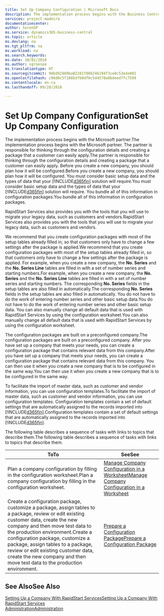 ```yaml
---
title: Set Up Company Configuration | Microsoft Docs
description: The implementation process begins with the Business Central solution will require. You bundle all of this information into configuration packages.
services: project-madeira
documentationcenter: 
author: SorenGP
ms.service: dynamics365-business-central
ms.topic: article
ms.devlang: na
ms.tgt_pltfrm: na
ms.workload: na
ms.search.keywords: 
ms.date: 10/01/2018
ms.author: sgroespe
ms.translationtype: HT
ms.sourcegitcommit: 9dbd92409ba02281f008246194f3ce0c53e4e001
ms.openlocfilehash: c96d0c5f188b3fb0df0c5d4578a0bdeed7fc7599
ms.contentlocale: en-ca
ms.lasthandoff: 09/28/2018

---
```

# <a name="set-up-company-configuration"></a><span data-ttu-id="64e18-104">Set Up Company Configuration</span><span class="sxs-lookup"><span data-stu-id="64e18-104">Set Up Company Configuration</span></span>
<span data-ttu-id="64e18-105">The implementation process begins with the Microsoft partner.</span><span class="sxs-lookup"><span data-stu-id="64e18-105">The implementation process begins with the Microsoft partner.</span></span> <span data-ttu-id="64e18-106">The partner is responsible for thinking through the configuration details and creating a package that a customer can easily apply.</span><span class="sxs-lookup"><span data-stu-id="64e18-106">The partner is responsible for thinking through the configuration details and creating a package that a customer can easily apply.</span></span> <span data-ttu-id="64e18-107">Before you create a new company, you should plan how it will be configured.</span><span class="sxs-lookup"><span data-stu-id="64e18-107">Before you create a new company, you should plan how it will be configured.</span></span> <span data-ttu-id="64e18-108">You must consider basic setup data and the types of data that your [!INCLUDE[d365fin](includes/d365fin_md.md)] solution will require.</span><span class="sxs-lookup"><span data-stu-id="64e18-108">You must consider basic setup data and the types of data that your [!INCLUDE[d365fin](includes/d365fin_md.md)] solution will require.</span></span> <span data-ttu-id="64e18-109">You bundle all of this information in configuration packages.</span><span class="sxs-lookup"><span data-stu-id="64e18-109">You bundle all of this information in configuration packages.</span></span>

<span data-ttu-id="64e18-110">RapidStart Services also provides you with the tools that you will use to migrate your legacy data, such as customers and vendors.</span><span class="sxs-lookup"><span data-stu-id="64e18-110">RapidStart Services also provides you with the tools that you will use to migrate your legacy data, such as customers and vendors.</span></span>  

<span data-ttu-id="64e18-111">We recommend that you create configuration packages with most of the setup tables already filled in, so that customers only have to change a few settings after the package is applied.</span><span class="sxs-lookup"><span data-stu-id="64e18-111">We recommend that you create configuration packages with most of the setup tables already filled in, so that customers only have to change a few settings after the package is applied.</span></span> <span data-ttu-id="64e18-112">For example, when you create a new company, the **No. Series** and the **No. Series Line** tables are filled in with a set of number series and starting numbers.</span><span class="sxs-lookup"><span data-stu-id="64e18-112">For example, when you create a new company, the **No. Series** and the **No. Series Line** tables are filled in with a set of number series and starting numbers.</span></span> <span data-ttu-id="64e18-113">The corresponding **No. Series** fields in the setup tables are also filled in automatically.</span><span class="sxs-lookup"><span data-stu-id="64e18-113">The corresponding **No. Series** fields in the setup tables are also filled in automatically.</span></span> <span data-ttu-id="64e18-114">You do not have to do the work of entering number series and other basic setup data.</span><span class="sxs-lookup"><span data-stu-id="64e18-114">You do not have to do the work of entering number series and other basic setup data.</span></span> <span data-ttu-id="64e18-115">You can also manually change all default data that is used with RapidStart Services by using the configuration worksheet.</span><span class="sxs-lookup"><span data-stu-id="64e18-115">You can also manually change all default data that is used with RapidStart Services by using the configuration worksheet.</span></span>  

<span data-ttu-id="64e18-116">The configuration packages are built on a preconfigured company.</span><span class="sxs-lookup"><span data-stu-id="64e18-116">The configuration packages are built on a preconfigured company.</span></span> <span data-ttu-id="64e18-117">After you have set up a company that meets your needs, you can create a configuration package that contains relevant data from this company.</span><span class="sxs-lookup"><span data-stu-id="64e18-117">After you have set up a company that meets your needs, you can create a configuration package that contains relevant data from this company.</span></span> <span data-ttu-id="64e18-118">You can then use it when you create a new company that is to be configured in the same way.</span><span class="sxs-lookup"><span data-stu-id="64e18-118">You can then use it when you create a new company that is to be configured in the same way.</span></span>  

<span data-ttu-id="64e18-119">To facilitate the import of master data, such as customer and vendor information, you can use configuration templates.</span><span class="sxs-lookup"><span data-stu-id="64e18-119">To facilitate the import of master data, such as customer and vendor information, you can use configuration templates.</span></span> <span data-ttu-id="64e18-120">Configuration templates contain a set of default settings that are automatically assigned to the records imported into [!INCLUDE[d365fin](includes/d365fin_md.md)].</span><span class="sxs-lookup"><span data-stu-id="64e18-120">Configuration templates contain a set of default settings that are automatically assigned to the records imported into [!INCLUDE[d365fin](includes/d365fin_md.md)].</span></span>

<span data-ttu-id="64e18-121">The following table describes a sequence of tasks with links to topics that describe them.</span><span class="sxs-lookup"><span data-stu-id="64e18-121">The following table describes a sequence of tasks with links to topics that describe them.</span></span>

|<span data-ttu-id="64e18-122">**To**</span><span class="sxs-lookup"><span data-stu-id="64e18-122">**To**</span></span>|<span data-ttu-id="64e18-123">**See**</span><span class="sxs-lookup"><span data-stu-id="64e18-123">**See**</span></span>|  
|------------|-------------|  
|<span data-ttu-id="64e18-124">Plan a company configuration by filling in the configuration worksheet.</span><span class="sxs-lookup"><span data-stu-id="64e18-124">Plan a company configuration by filling in the configuration worksheet.</span></span>|[<span data-ttu-id="64e18-125">Manage Company Configuration in a Worksheet</span><span class="sxs-lookup"><span data-stu-id="64e18-125">Manage Company Configuration in a Worksheet</span></span>](admin-how-to-manage-company-configuration-in-a-worksheet.md)|  
|<span data-ttu-id="64e18-126">Create a configuration package, customize a package, assign tables to a package, review or edit existing customer data, create the new company and then move test data to the production environment.</span><span class="sxs-lookup"><span data-stu-id="64e18-126">Create a configuration package, customize a package, assign tables to a package, review or edit existing customer data, create the new company and then move test data to the production environment.</span></span>|[<span data-ttu-id="64e18-127">Prepare a Configuration Package</span><span class="sxs-lookup"><span data-stu-id="64e18-127">Prepare a Configuration Package</span></span>](admin-how-to-prepare-a-configuration-package.md)| 

## <a name="see-also"></a><span data-ttu-id="64e18-128">See Also</span><span class="sxs-lookup"><span data-stu-id="64e18-128">See Also</span></span>  
[<span data-ttu-id="64e18-129">Setting Up a Company With RapidStart Services</span><span class="sxs-lookup"><span data-stu-id="64e18-129">Setting Up a Company With RapidStart Services</span></span>](admin-set-up-a-company-with-rapidstart.md)  
[<span data-ttu-id="64e18-130">Administration</span><span class="sxs-lookup"><span data-stu-id="64e18-130">Administration</span></span>](admin-setup-and-administration.md)

